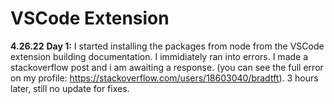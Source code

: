 # VSCode Extension

**4.26.22**
**Day 1:**
I started installing the packages from node from the VSCode extension building documentation. I immidiately ran into errors. I made a stackoverflow post and i am awaiting a response. (you can see the full error on my profile: https://stackoverflow.com/users/18603040/bradtft). 3 hours later, still no update for fixes.